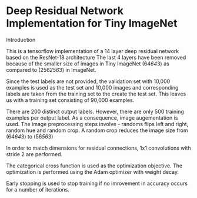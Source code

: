 # Deep Residual Network Implementation for Tiny ImageNet

Introduction

This is a tensorflow implementation of a 14 layer deep residual network based on the ResNet-18 architecture
The last 4 layers have been removed because of the smaller size of images in Tiny ImageNet (64*64*3) as compared
to (256*256*3) in ImageNet.

Since the test labels are not provided, the validation set with 10,000 examples is used as the test set and 10,000 
images and corresponding labels are taken from the training set to the create the test set. This leaves us with a 
training set consisting of 90,000 examples.

There are 200 distinct output labels. However, there are only 500 training examples per output label. As a consequence,
image augementation is used. The image preprocessing steps involve - randoms flips left and right, random hue and 
random crop. A random crop reduces the image size from (64*64*3) to (56*56*3)

In order to match dimensions for residual connections, 1x1 convolutions  with stride 2 are performed.

The categorical cross function is used as the optimization objective. The optimization is performed using the Adam
optimizer with weight decay.

Early stopping is used to stop training if no imrovement in accuracy occurs for a number of iterations.

